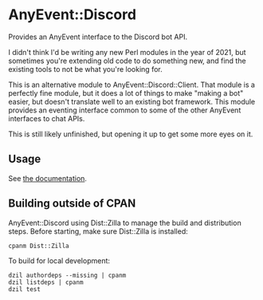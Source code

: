 # AnyEvent::Discord

Provides an AnyEvent interface to the Discord bot API.

I didn't think I'd be writing any new Perl modules in the year of 2021, but
sometimes you're extending old code to do something new, and find the existing
tools to not be what you're looking for.

This is an alternative module to AnyEvent::Discord::Client. That module is a
perfectly fine module, but it does a lot of things to make "making a bot"
easier, but doesn't translate well to an existing bot framework. This module
provides an eventing interface common to some of the other AnyEvent interfaces
to chat APIs.

This is still likely unfinished, but opening it up to get some more eyes on it.

## Usage

See [the documentation](doc/AnyEvent-Discord.md).

## Building outside of CPAN

AnyEvent::Discord using Dist::Zilla to manage the build and distribution steps.
Before starting, make sure Dist::Zilla is installed:

```
cpanm Dist::Zilla
```

To build for local development:

```
dzil authordeps --missing | cpanm
dzil listdeps | cpanm
dzil test
```
